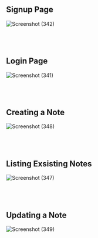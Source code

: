 ## Signup Page
![Screenshot (342)](https://github.com/user-attachments/assets/28dd7d20-c18c-451c-b2e6-94d13d16af15)
<br/>
<br/>
<br/>
<br/>
## Login Page
![Screenshot (341)](https://github.com/user-attachments/assets/0e7ad4d9-2989-451c-b541-e5c14d45f456)
<br/>
<br/>
<br/>
<br/>
## Creating a Note
![Screenshot (348)](https://github.com/user-attachments/assets/3e869028-3a40-46cc-ae8a-088b293d7479)
<br/>
<br/>
<br/>
<br/>
## Listing Exsisting Notes
![Screenshot (347)](https://github.com/user-attachments/assets/d5f18dd9-9440-4c88-9de6-cbfbf9bd4863)
<br/>
<br/>
<br/>
<br/>
## Updating a Note
![Screenshot (349)](https://github.com/user-attachments/assets/36d11d15-d791-49bd-a87d-bbcef854d5e3)
